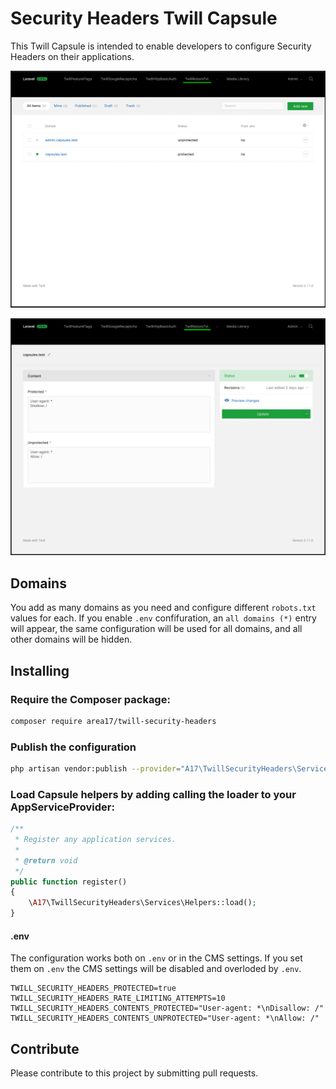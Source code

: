 # Security Headers Twill Capsule

This Twill Capsule is intended to enable developers to configure Security Headers on their applications. 

![screenshot 1](docs/screenshot01.png)

![screenshot 2](docs/screenshot02.png)

## Domains

You add as many domains as you need and configure different `robots.txt` values for each. If you enable `.env` confifuration, an `all domains (*)` entry will appear, the same configuration will be used for all domains, and all other domains will be hidden.

## Installing

### Require the Composer package:

``` bash
composer require area17/twill-security-headers
```

### Publish the configuration

``` bash
php artisan vendor:publish --provider="A17\TwillSecurityHeaders\ServiceProvider"
```

### Load Capsule helpers by adding calling the loader to your AppServiceProvider:

``` php
/**
 * Register any application services.
 *
 * @return void
 */
public function register()
{
    \A17\TwillSecurityHeaders\Services\Helpers::load();
}
```

#### .env 

The configuration works both on `.env` or in the CMS settings. If you set them on `.env` the CMS settings will be disabled and overloded by `.env`. 

```dotenv
TWILL_SECURITY_HEADERS_PROTECTED=true
TWILL_SECURITY_HEADERS_RATE_LIMITING_ATTEMPTS=10
TWILL_SECURITY_HEADERS_CONTENTS_PROTECTED="User-agent: *\nDisallow: /"
TWILL_SECURITY_HEADERS_CONTENTS_UNPROTECTED="User-agent: *\nAllow: /"
```

## Contribute

Please contribute to this project by submitting pull requests.
